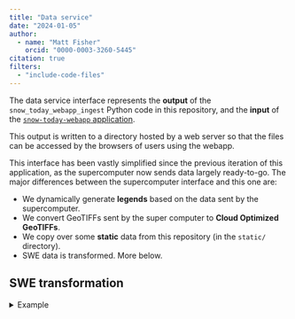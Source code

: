 ```yaml
---
title: "Data service"
date: "2024-01-05"
author:
  - name: "Matt Fisher"
    orcid: "0000-0003-3260-5445"
citation: true
filters:
  - "include-code-files"
---
```


The data service interface represents the **output** of the `snow_today_webapp_ingest`
Python code in this repository, and the **input** of the
[`snow-today-webapp` application](https://github.com/nsidc/snow-today-webapp).

This output is written to a directory hosted by a web server so that the files can be
accessed by the browsers of users using the webapp.

This interface has been vastly simplified since the previous iteration of this
application, as the supercomputer now sends data largely ready-to-go. The major
differences between the supercomputer interface and this one are:

* We dynamically generate **legends** based on the data sent by the supercomputer.
* We convert GeoTIFFs sent by the super computer to **Cloud Optimized GeoTIFFs**.
* We copy over some **static** data from this repository (in the `static/` directory).
* SWE data is transformed. More below.


## SWE transformation

<details>
<summary>Example</summary>
```{.json filename="snow-water-equivalent/points/swe.json (example)" include="example_data/live/snow-water-equivalent/points/swe.json"}
```
</details>
